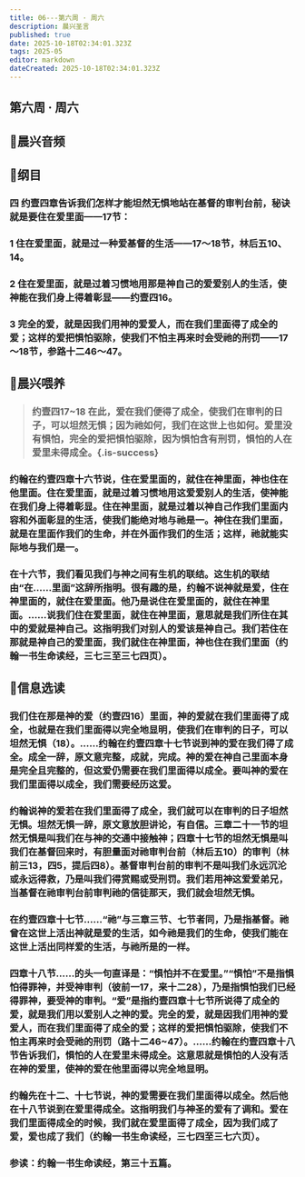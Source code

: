 ```yaml
---
title: 06---第六周 · 周六
description: 晨兴圣言
published: true
date: 2025-10-18T02:34:01.323Z
tags: 2025-05
editor: markdown
dateCreated: 2025-10-18T02:34:01.323Z
---
```


## 第六周 · 周六
## 🎵晨兴音频

## 📖纲目

### 四    约壹四章告诉我们怎样才能坦然无惧地站在基督的审判台前，秘诀就是要住在爱里面——17节：

### 1    住在爱里面，就是过一种爱基督的生活——17～18节，林后五10、14。

### 2    住在爱里面，就是过着习惯地用那是神自己的爱爱别人的生活，使神能在我们身上得着彰显——约壹四16。

### 3    完全的爱，就是因我们用神的爱爱人，而在我们里面得了成全的爱；这样的爱把惧怕驱除，使我们不怕主再来时会受祂的刑罚——17～18节，参路十二46～47。

## 📖晨兴喂养

>### 约壹四17~18    在此，爱在我们便得了成全，使我们在审判的日子，可以坦然无惧；因为祂如何，我们在这世上也如何。爱里没有惧怕，完全的爱把惧怕驱除，因为惧怕含有刑罚，惧怕的人在爱里未得成全。{.is-success}

### 约翰在约壹四章十六节说，住在爱里面的，就住在神里面，神也住在他里面。住在爱里面，就是过着习惯地用这爱爱别人的生活，使神能在我们身上得着彰显。住在神里面，就是过着以神自己作我们里面内容和外面彰显的生活，使我们能绝对地与祂是一。神住在我们里面，就是在里面作我们的生命，并在外面作我们的生活；这样，祂就能实际地与我们是一。

### 在十六节，我们看见我们与神之间有生机的联结。这生机的联结由“在……里面”这辞所指明。很有趣的是，约翰不说神就是爱，住在神里面的，就住在爱里面。他乃是说住在爱里面的，就住在神里面。……说我们住在爱里面，就住在神里面，意思就是我们所住在其中的爱就是神自己。这指明我们对别人的爱该是神自己。我们若住在那就是神自己的爱里面，我们就住在神里面，神也住在我们里面（约翰一书生命读经，三七三至三七四页）。

## 📖信息选读

### 我们住在那是神的爱（约壹四16）里面，神的爱就在我们里面得了成全，也就是在我们里面得以完全地显明，使我们在审判的日子，可以坦然无惧（18）。……约翰在约壹四章十七节说到神的爱在我们得了成全。成全一辞，原文意完整，成就，完成。神的爱在神自己里面本身是完全且完整的，但这爱仍需要在我们里面得以成全。要叫神的爱在我们里面得以成全，我们需要经历这爱。

### 约翰说神的爱若在我们里面得了成全，我们就可以在审判的日子坦然无惧。坦然无惧一辞，原文意放胆讲论，有自信。三章二十一节的坦然无惧是叫我们在与神的交通中接触神；四章十七节的坦然无惧是叫我们在基督回来时，有胆量面对祂审判台前（林后五10）的审判（林前三13，四5，提后四8）。基督审判台前的审判不是叫我们永远沉沦或永远得救，乃是叫我们得赏赐或受刑罚。我们若用神这爱爱弟兄，当基督在祂审判台前审判祂的信徒那天，我们就会坦然无惧。

### 在约壹四章十七节……“祂”与三章三节、七节者同，乃是指基督。祂曾在这世上活出神就是爱的生活，如今祂是我们的生命，使我们能在这世上活出同样爱的生活，与祂所是的一样。

### 四章十八节……的头一句直译是：“惧怕并不在爱里。”“惧怕”不是指惧怕得罪神，并受神审判（彼前一17，来十二28），乃是指惧怕我们已经得罪神，要受神的审判。“爱”是指约壹四章十七节所说得了成全的爱，就是我们用以爱别人之神的爱。完全的爱，就是因我们用神的爱爱人，而在我们里面得了成全的爱；这样的爱把惧怕驱除，使我们不怕主再来时会受祂的刑罚（路十二46~47）。……约翰在约壹四章十八节告诉我们，惧怕的人在爱里未得成全。这意思就是惧怕的人没有活在神的爱里，使神的爱在他里面得以完全地显明。

### 约翰先在十二、十七节说，神的爱需要在我们里面得以成全。然后他在十八节说到在爱里得成全。这指明我们与神圣的爱有了调和。爱在我们里面得成全的时候，我们就在爱里面得了成全，因为我们成了爱，爱也成了我们（约翰一书生命读经，三七四至三七六页）。

### 参读：约翰一书生命读经，第三十五篇。
<!-- Google tag (gtag.js) -->
<script async src="https://www.googletagmanager.com/gtag/js?id=G-1P8709Z16T"></script>
<script>
  window.dataLayer = window.dataLayer || [];
  function gtag(){dataLayer.push(arguments);}
  gtag('js', new Date());

  gtag('config', 'G-1P8709Z16T');
</script>